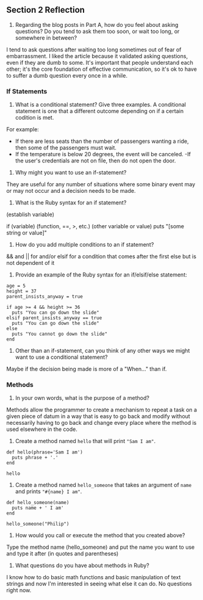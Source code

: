 ## Section 2 Reflection

1. Regarding the blog posts in Part A, how do you feel about asking questions? Do you tend to ask them too soon, or wait too long, or somewhere in between?

I tend to ask questions after waiting too long sometimes out of fear of embarrassment. I liked the article
because it validated asking questions, even if they are dumb to some. It's important that people understand
each other; it's the core foundation of effective communication, so it's ok to have to suffer a dumb question every once in a while.

### If Statements

1. What is a conditional statement? Give three examples.
A conditional statement is one that a different outcome depending on if a certain codition is met.

For example:
  - If there are less seats than the number of passengers wanting a ride, then some of the passengers must wait.
  - If the temperature is below 20 degrees, the event will be canceled.
  -If the user's credentials are not on file, then do not open the door.

1. Why might you want to use an if-statement?

  They are useful for any number of situations where some binary event may or may not occur
  and a decision needs to be made.

1. What is the Ruby syntax for an if statement?

(establish variable)

  if (variable) (function, ==, >, etc.) (other variable or value)
    puts "[some string or value]"

1. How do you add multiple conditions to an if statement?

&& and || for and/or
elsif for a condition that comes after the first else but is not dependent of it

1. Provide an example of the Ruby syntax for an if/elsif/else statement:

```
age = 5
height = 37
parent_insists_anyway = true

if age >= 4 && height >= 36
  puts "You can go down the slide"
elsif parent_insists_anyway == true
  puts "You can go down the slide"
else
  puts "You cannot go down the slide"
end
```

1. Other than an if-statement, can you think of any other ways we might want to use a conditional statement?

Maybe if the decision being made is more of a "When..." than if.


### Methods

1. In your own words, what is the purpose of a method?

Methods allow the programmer to create a mechanism to repeat a task on a given piece of datum in a way that is easy to go back and modify without necessarily having to go back and change every place where the method is used elsewhere in the code.

1. Create a method named `hello` that will print `"Sam I am"`.

```
def hello(phrase='Sam I am')
  puts phrase + '.'
end

hello
```

1. Create a method named `hello_someone` that takes an argument of `name` and prints `"#{name} I am"`.

```
def hello_someone(name)
  puts name + ' I am'
end

hello_someone("Philip")
```

1. How would you call or execute the method that you created above?

Type the method name (hello_someone) and put the name you want to use and type it after (in quotes and parentheses)

1. What questions do you have about methods in Ruby?

I know how to do basic math functions and basic manipulation of text strings and now I'm interested in seeing what else it can do. No questions right now.
